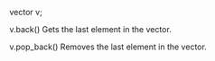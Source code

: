 vector<T> v;

v.back()
Gets the last element in the vector.

v.pop_back()
Removes the last element in the vector.